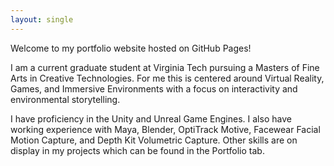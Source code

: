 ```yaml
---
layout: single
---
```


Welcome to my portfolio website hosted on GitHub Pages!

I am a current graduate student at Virginia Tech pursuing a Masters of Fine Arts in Creative Technologies. For me this is centered around Virtual Reality, Games, and Immersive Environments with a focus on interactivity and environmental storytelling.

I have proficiency in the Unity and Unreal Game Engines. I also have working experience with Maya, Blender, OptiTrack Motive, Facewear Facial Motion Capture, and Depth Kit Volumetric Capture. Other skills are on display in my projects which can be found in the Portfolio tab.
